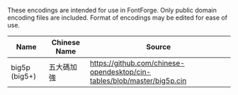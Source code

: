 These encodings are intended for use in FontForge. Only public domain encoding files are included. Format of encodings may be edited for ease of use.

| Name | Chinese Name | Source |
| --- | --- | --- |
| big5p (big5+) | 五大碼加強 | <https://github.com/chinese-opendesktop/cin-tables/blob/master/big5p.cin> |
